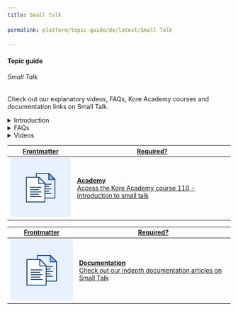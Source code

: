```yaml
---
title: Small Talk

permalink: platform/topic-guide/de/latest/Small Talk

---
```

#### Topic guide
###### Small Talk

  Check out our explanatory videos, FAQs, Kore Academy courses and documentation links on Small Talk.

<details class="introduction-video">
  <summary>Introduction
  </summary>
  
   [![Introduction to Small Talk](https://i.vimeocdn.com/video/873029368-78a366b9407757e066a37718d766be53d3cb90d7f27708590ca16a1400e95b89-d?mw=1300&mh=975&q=70)](https://drive.google.com/file/d/1H_ftFzlqxafj0lRx-xxOIhm6kXyB8lbo/preview)

  ##### Introduction to Small Talk
  Watch this short video on creating and testing casual conversations between your virtual assistant and end user

</details>

<details>
  <summary>FAQs
  </summary>

  <a class="doc-link" target="_blank" href="https://developer.kore.ai/docs/bots/bot-builder-tool/small-talk/">
 
  What is Small Talk?

</a>

<a class="doc-link" target="_blank" href="https://developer.kore.ai/docs/bots/bot-builder-tool/small-talk/#Default_Small_Talk">
 
  What are greetings?

</a>


<a class="doc-link" target="_blank" href="https://developer.kore.ai/docs/bots/bot-builder-tool/small-talk/#Creation">
 
  How to create Small Talk?

</a>


<a class="doc-link" target="_blank" href="https://developer.kore.ai/docs/bots/bot-builder-tool/small-talk/#Terminology">

  What are groups?

</a>

<a class="doc-link" target="_blank" href="https://developer.kore.ai/docs/bots/nlp/additional-notes-nlp-settings-guidelines/#Patterns">

  How to use patterns for defining queries?

</a>



</details>

<details >
  <summary>Videos
  </summary>

   <details-video>
   
   [![Introduction to Small Talk](https://i.vimeocdn.com/video/873029368-78a366b9407757e066a37718d766be53d3cb90d7f27708590ca16a1400e95b89-d?mw=1300&mh=975&q=70)](https://drive.google.com/file/d/1H_ftFzlqxafj0lRx-xxOIhm6kXyB8lbo/preview)

  ##### Introduction to Small Talk
 Watch this short video on the basics of creating Small Talk
   </details-video>

  
</details>

<a class="doc-link" target="_blank" href="https://academy.kore.ai/Public/?li=4hCKcH0P60nwtxi3gc6H3g%3d%3d">
 

| Frontmatter | Required? |
|-------------|-------------|
| ![alt text](images/docIcon.svg "Title") | **Academy**  <br /> Access the Kore Academy course 110 - Introduction to small talk | 


</a>


<a class="doc-link" target="_blank" href="https://developer.kore.ai/docs/bots/bot-builder-tool/small-talk/#">
 

| Frontmatter | Required? |
|-------------|-------------|
| ![alt text](images/docIcon.svg "Title") | **Documentation**  <br /> Check out our indepth documentation articles on Small Talk | 


</a>
